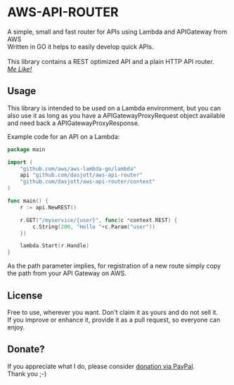 # AWS-API-ROUTER
A simple, small and fast router for APIs using Lambda and APIGateway from AWS<br>
Written in GO it helps to easily develop quick APIs.<br>
<br>
This library contains a REST optimized API and a plain HTTP API router.<br>
[_Me Like!_](https://paypal.me/dasjott/2EUR)

## Usage
This library is intended to be used on a Lambda environment, but you can also use it as long as you have a APIGatewayProxyRequest object available and need back a APIGatewayProxyResponse.

Example code for an API on a Lambda:
``` go
package main

import (
	"github.com/aws/aws-lambda-go/lambda"
	api "github.com/dasjott/aws-api-router"
	"github.com/dasjott/aws-api-router/context"
)

func main() {
	r := api.NewREST()

	r.GET("/myservice/{user}", func(c *context.REST) {
		c.String(200, "Hello "+c.Param("user"))
	})

	lambda.Start(r.Handle)
}
```

As the path parameter implies, for registration of a new route simply copy the path from your API Gateway on AWS.

## License
Free to use, wherever you want. Don't claim it as yours and do not sell it.<br>
If you improve or enhance it, provide it as a pull request, so everyone can enjoy.

## Donate?
If you appreciate what I do, please consider [donation via PayPal](https://paypal.me/dasjott/2EUR).<br>
Thank you ;-)
